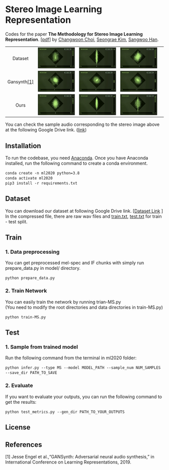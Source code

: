 # Stereo Image Learning Representation
Codes for the paper **The Methodology for Stereo Image Learning Representation**. [[pdf](https://nbviewer.jupyter.org/github/changwoonchoi/ml2020/blob/master/paper/main.pdf)] by [Changwoon Choi](http://3d.snu.ac.kr/members/), [Seongrae Kim](), [Sangwoo Han]().

| | | | | |
|:---------:|:---------:|:---------:|:---------:|:---------:|
|Dataset|![gt_1](./paper/Presentation/figures/00000105_F.gif)|![gt_2](./paper/Presentation/figures/00000149_D_sharp.gif)|![gt_3](./paper/Presentation/figures/00000159_A.gif)
|Gansynth[[1]](#1)|![gs_1](./paper/Presentation/figures/LR220.gif)|![gs_2](./paper/Presentation/figures/LR222.gif)|![gs_3](./paper/Presentation/figures/LR226.gif)|
|Ours|![our_1](./paper/Presentation/figures/MS366(1).gif)|![our_2](./paper/Presentation/figures/MS455(2).gif)|![our_3](./paper/Presentation/figures/MS235(3).gif)|


You can check the sample audio corresponding to the stereo image above at the following Google Drive link. ([link](https://drive.google.com/drive/folders/1qQzWFbp7RyZdd12YDpemjAa3GlPMXVQf?usp=sharing))
## Installation
<!---
### 1. Anaconda and environment installations
-->
To run the codebase, you need [Anaconda](https://www.anaconda.com/). Once you have Anaconda installed, run the following command to create a conda environment.
```
conda create -n ml2020 python=3.8
conda activate ml2020
pip3 install -r requirements.txt
```

## Dataset
You can download our dataset at following Google Drive link.
[[Dataset Link](https://drive.google.com/drive/folders/1RCljf5SUgpIPMjVXdYCAYO8DNnaVTWHL?usp=sharing) ] \
In the compressed file, there are raw wav files and [train.txt](./data/train.txt), [test.txt](train.txt) for train - test split.

## Train
### 1. Data preprocessing
You can get preprocessed mel-spec and IF chunks with simply run prepare_data.py in model/ directory.
```
python prepare_data.py
```
### 2. Train Network
You can easily train the network by running trian-MS.py \
(You need to modify the root directories and data directories in train-MS.py)
```
python train-MS.py
```
## Test
### 1. Sample from trained model
Run the following command from the terminal in ml2020 folder:
```
python infer.py --type MS --model MODEL_PATH --sample_num NUM_SAMPLES --save_dir PATH_TO_SAVE
```

### 2. Evaluate
If you want to evaluate your outputs, you can run the following command to get the results:
```
python test_metrics.py --gen_dir PATH_TO_YOUR_OUTPUTS
```

## License

## References
<a id="1">[1]</a>
Jesse Engel et al.,“GANSynth: Adversarial neural audio synthesis,” in International Conference on Learning Representations, 2019.
